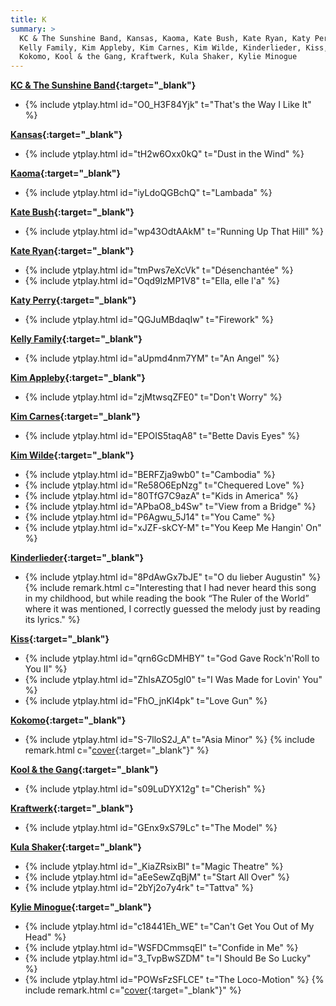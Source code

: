 ```yaml
---
title: K
summary: >
  KC & The Sunshine Band, Kansas, Kaoma, Kate Bush, Kate Ryan, Katy Perry,
  Kelly Family, Kim Appleby, Kim Carnes, Kim Wilde, Kinderlieder, Kiss,
  Kokomo, Kool & the Gang, Kraftwerk, Kula Shaker, Kylie Minogue
---
```

**[KC & The Sunshine Band](https://en.wikipedia.org/wiki/KC_&_The_Sunshine_Band){:target="_blank"}**
- {% include ytplay.html id="O0_H3F84Yjk" t="That's the Way I Like It" %}

**[Kansas](https://en.wikipedia.org/wiki/Kansas_(band)){:target="_blank"}**
- {% include ytplay.html id="tH2w6Oxx0kQ" t="Dust in the Wind" %}

**[Kaoma](https://en.wikipedia.org/wiki/Kaoma){:target="_blank"}**
- {% include ytplay.html id="iyLdoQGBchQ" t="Lambada" %}

**[Kate Bush](https://en.wikipedia.org/wiki/Kate_Bush){:target="_blank"}**
- {% include ytplay.html id="wp43OdtAAkM" t="Running Up That Hill" %}

**[Kate Ryan](https://en.wikipedia.org/wiki/Kate_Ryan){:target="_blank"}**
- {% include ytplay.html id="tmPws7eXcVk" t="Désenchantée" %}
- {% include ytplay.html id="Oqd9lzMP1V8" t="Ella, elle l'a" %}

**[Katy Perry](https://en.wikipedia.org/wiki/Katy_Perry){:target="_blank"}**
- {% include ytplay.html id="QGJuMBdaqIw" t="Firework" %}

**[Kelly Family](https://en.wikipedia.org/wiki/Kelly_Family){:target="_blank"}**
- {% include ytplay.html id="aUpmd4nm7YM" t="An Angel" %}

**[Kim Appleby](https://en.wikipedia.org/wiki/Kim_Appleby){:target="_blank"}**
- {% include ytplay.html id="zjMtwsqZFE0" t="Don't Worry" %}

**[Kim Carnes](https://en.wikipedia.org/wiki/Kim_Carnes){:target="_blank"}**
- {% include ytplay.html id="EPOIS5taqA8" t="Bette Davis Eyes" %}

**[Kim Wilde](https://en.wikipedia.org/wiki/Kim_Wilde){:target="_blank"}**
- {% include ytplay.html id="BERFZja9wb0" t="Cambodia" %}
- {% include ytplay.html id="Re58O6EpNzg" t="Chequered Love" %}
- {% include ytplay.html id="80TfG7C9azA" t="Kids in America" %}
- {% include ytplay.html id="APbaO8_b4Sw" t="View from a Bridge" %}
- {% include ytplay.html id="P6Agwu_5J14" t="You Came" %}
- {% include ytplay.html id="xJZF-skCY-M" t="You Keep Me Hangin' On" %}

**[Kinderlieder](https://en.wikipedia.org/wiki/O_du_lieber_Augustin){:target="_blank"}**
- {% include ytplay.html id="8PdAwGx7bJE" t="O du lieber Augustin" %} {% include remark.html c="Interesting that I had never heard this song in my childhood, but while reading the book “The Ruler of the World” where it was mentioned, I correctly guessed the melody just by reading its lyrics." %}

**[Kiss](https://en.wikipedia.org/wiki/Kiss_(band)){:target="_blank"}**
- {% include ytplay.html id="qrn6GcDMHBY" t="God Gave Rock'n'Roll to You II" %}
- {% include ytplay.html id="ZhIsAZO5gl0" t="I Was Made for Lovin' You" %}
- {% include ytplay.html id="FhO_jnKl4pk" t="Love Gun" %}

**[Kokomo](https://en.wikipedia.org/wiki/Jimmy_Wisner){:target="_blank"}**
- {% include ytplay.html id="S-7lloS2J_A" t="Asia Minor" %} {% include remark.html c="[cover](https://en.wikipedia.org/wiki/Piano_Concerto_(Grieg)){:target=\"_blank\"}" %}

**[Kool & the Gang](https://en.wikipedia.org/wiki/Kool_&_the_Gang){:target="_blank"}**
- {% include ytplay.html id="s09LuDYX12g" t="Cherish" %}

**[Kraftwerk](https://en.wikipedia.org/wiki/Kraftwerk){:target="_blank"}**
- {% include ytplay.html id="GEnx9xS79Lc" t="The Model" %}

**[Kula Shaker](https://en.wikipedia.org/wiki/Kula_Shaker){:target="_blank"}**
- {% include ytplay.html id="_KiaZRsixBI" t="Magic Theatre" %}
- {% include ytplay.html id="aEeSewZqBjM" t="Start All Over" %}
- {% include ytplay.html id="2bYj2o7y4rk" t="Tattva" %}

**[Kylie Minogue](https://en.wikipedia.org/wiki/Kylie_Minogue){:target="_blank"}**
- {% include ytplay.html id="c18441Eh_WE" t="Can't Get You Out of My Head" %}
- {% include ytplay.html id="WSFDCmmsqEI" t="Confide in Me" %}
- {% include ytplay.html id="3_TvpBwSZDM" t="I Should Be So Lucky" %}
- {% include ytplay.html id="POWsFzSFLCE" t="The Loco-Motion" %} {% include remark.html c="[cover](https://en.wikipedia.org/wiki/The_Loco-Motion){:target=\"_blank\"}" %}

